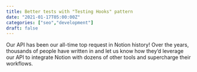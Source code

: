 ```yaml
---
title: Better tests with "Testing Hooks" pattern
date: "2021-01-17T05:00:00Z"
categories: ["seo","development"]
draft: false
---
```


Our API has been our all-time top request in Notion history! Over the years, thousands of people have written in and let us know how they’d leverage our API to integrate Notion with dozens of other tools and supercharge their workflows.
